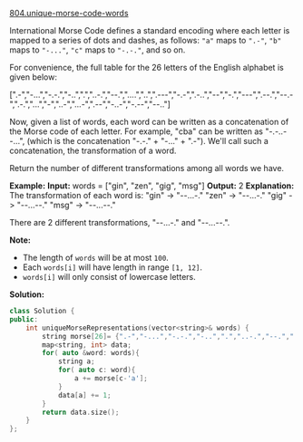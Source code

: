 [804.unique-morse-code-words](https://leetcode.com/problems/unique-morse-code-words/)  

International Morse Code defines a standard encoding where each letter is mapped to a series of dots and dashes, as follows: `"a"` maps to `".-"`, `"b"` maps to `"-..."`, `"c"` maps to `"-.-."`, and so on.

For convenience, the full table for the 26 letters of the English alphabet is given below:

\[".-","-...","-.-.","-..",".","..-.","--.","....","..",".---","-.-",".-..","--","-.","---",".--.","--.-",".-.","...","-","..-","...-",".--","-..-","-.--","--.."\]

Now, given a list of words, each word can be written as a concatenation of the Morse code of each letter. For example, "cba" can be written as "-.-..--...", (which is the concatenation "-.-." + "-..." + ".-"). We'll call such a concatenation, the transformation of a word.

Return the number of different transformations among all words we have.

**Example:**
**Input:** words = \["gin", "zen", "gig", "msg"\]
**Output:** 2
**Explanation:** 
The transformation of each word is:
"gin" -> "--...-."
"zen" -> "--...-."
"gig" -> "--...--."
"msg" -> "--...--."

There are 2 different transformations, "--...-." and "--...--.".

**Note:**

*   The length of `words` will be at most `100`.
*   Each `words[i]` will have length in range `[1, 12]`.
*   `words[i]` will only consist of lowercase letters.  



**Solution:**  

```cpp
class Solution {
public:
    int uniqueMorseRepresentations(vector<string>& words) {
        string morse[26]= {".-","-...","-.-.","-..",".","..-.","--.","....","..",".---","-.-",".-..","--","-.","---",".--.","--.-",".-.","...","-","..-","...-",".--","-..-","-.--","--.."};
        map<string, int> data;
        for( auto &word: words){
            string a;
            for( auto c: word){
                a += morse[c-'a'];
            }
            data[a] += 1;
        }
        return data.size();
    }
};
```
      